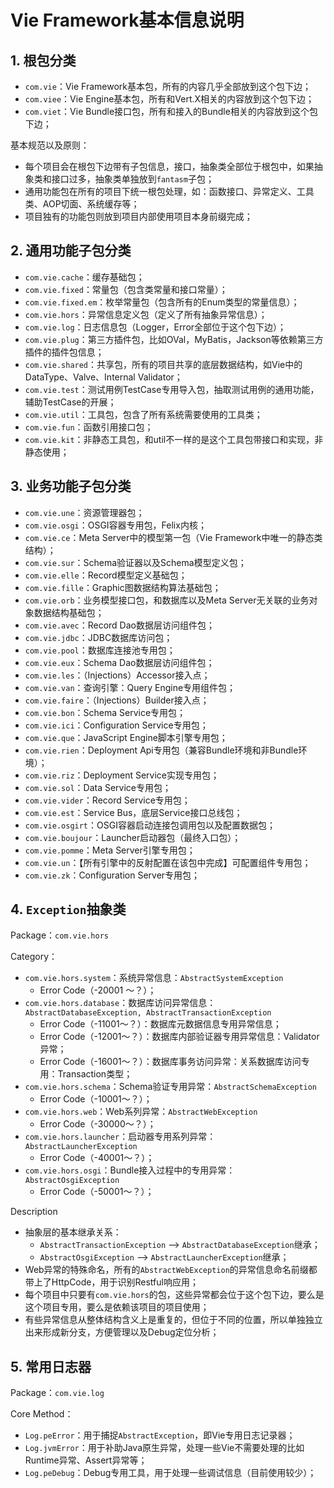 # Vie Framework基本信息说明

## 1. 根包分类

* `com.vie`：Vie Framework基本包，所有的内容几乎全部放到这个包下边；
* `com.viee`：Vie Engine基本包，所有和Vert.X相关的内容放到这个包下边；
* `com.viet`：Vie Bundle接口包，所有和接入的Bundle相关的内容放到这个包下边；

基本规范以及原则：

* 每个项目会在根包下边带有子包信息，接口，抽象类全部位于根包中，如果抽象类和接口过多，抽象类单独放到`fantasm`子包；
* 通用功能包在所有的项目下统一根包处理，如：函数接口、异常定义、工具类、AOP切面、系统缓存等；
* 项目独有的功能包则放到项目内部使用项目本身前缀完成；

## 2. 通用功能子包分类

* `com.vie.cache`：缓存基础包；
* `com.vie.fixed`：常量包（包含类常量和接口常量）；
* `com.vie.fixed.em`：枚举常量包（包含所有的Enum类型的常量信息）；
* `com.vie.hors`：异常信息定义包（定义了所有抽象异常信息）；
* `com.vie.log`：日志信息包（Logger，Error全部位于这个包下边）；
* `com.vie.plug`：第三方插件包，比如OVal，MyBatis，Jackson等依赖第三方插件的插件包信息；
* `com.vie.shared`：共享包，所有的项目共享的底层数据结构，如Vie中的DataType、Valve、Internal Validator；
* `com.vie.test`：测试用例TestCase专用导入包，抽取测试用例的通用功能，辅助TestCase的开展；
* `com.vie.util`：工具包，包含了所有系统需要使用的工具类；
* `com.vie.fun`：函数引用接口包；
* `com.vie.kit`：非静态工具包，和util不一样的是这个工具包带接口和实现，非静态使用；

## 3. 业务功能子包分类

* `com.vie.une`：资源管理器包；
* `com.vie.osgi`：OSGI容器专用包，Felix内核；
* `com.vie.ce`：Meta Server中的模型第一包（Vie Framework中唯一的静态类结构）；
* `com.vie.sur`：Schema验证器以及Schema模型定义包；
* `com.vie.elle`：Record模型定义基础包；
* `com.vie.fille`：Graphic图数据结构算法基础包；
* `com.vie.orb`：业务模型接口包，和数据库以及Meta Server无关联的业务对象数据结构基础包；
* `com.vie.avec`：Record Dao数据层访问组件包；
* `com.vie.jdbc`：JDBC数据库访问包；
* `com.vie.pool`：数据库连接池专用包；
* `com.vie.eux`：Schema Dao数据层访问组件包；
* `com.vie.les`：（Injections）Accessor接入点；
* `com.vie.van`：查询引擎：Query Engine专用组件包；
* `com.vie.faire`：（Injections）Builder接入点；
* `com.vie.bon`：Schema Service专用包；
* `com.vie.ici`：Configuration Service专用包；
* `com.vie.que`：JavaScript Engine脚本引擎专用包；
* `com.vie.rien`：Deployment Api专用包（兼容Bundle环境和非Bundle环境）；
* `com.vie.riz`：Deployment Service实现专用包；
* `com.vie.sol`：Data Service专用包；
* `com.vie.vider`：Record Service专用包；
* `com.vie.est`：Service Bus，底层Service接口总线包；
* `com.vie.osgirt`：OSGI容器启动连接包调用包以及配置数据包；
* `com.vie.boujour`：Launcher启动器包（最终入口包）；
* `com.vie.pomme`：Meta Server引擎专用包；
* `com.vie.un`：【所有引擎中的反射配置在该包中完成】可配置组件专用包；
* `com.vie.zk`：Configuration Server专用包；

## 4. `Exception`抽象类

Package：`com.vie.hors`

Category：

* `com.vie.hors.system`：系统异常信息：`AbstractSystemException`
    * Error Code（-20001 ～？）；
* `com.vie.hors.database`：数据库访问异常信息：`AbstractDatabaseException, AbstractTransactionException`
    * Error Code（-11001～？）：数据库元数据信息专用异常信息；
    * Error Code（-12001～？）：数据库内部验证器专用异常信息：Validator异常；
    * Error Code（-16001～？）：数据库事务访问异常：关系数据库访问专用：Transaction类型；
* `com.vie.hors.schema`：Schema验证专用异常：`AbstractSchemaException`
    * Error Code（-10001～？）；
* `com.vie.hors.web`：Web系列异常：`AbstractWebException`
    * Error Code（-30000～？）；
* `com.vie.hors.launcher`：启动器专用系列异常：`AbstractLauncherException`
    * Error Code（-40001～？）；
* `com.vie.hors.osgi`：Bundle接入过程中的专用异常：`AbstractOsgiException`
    * Error Code（-50001～？）；

Description

* 抽象层的基本继承关系：
    * `AbstractTransactionException` --> `AbstractDatabaseException`继承；
    * `AbstractOsgiException` --> `AbstractLauncherException`继承；
* Web异常的特殊命名，所有的`AbstractWebException`的异常信息命名前缀都带上了HttpCode，用于识别Restful响应用；
* 每个项目中只要有`com.vie.hors`的包，这些异常都会位于这个包下边，要么是这个项目专用，要么是依赖该项目的项目使用；
* 有些异常信息从整体结构含义上是重复的，但位于不同的位置，所以单独独立出来形成新分支，方便管理以及Debug定位分析；

## 5. 常用日志器

Package：`com.vie.log`

Core Method：

* `Log.peError`：用于捕捉`AbstractException`，即Vie专用日志记录器；
* `Log.jvmError`：用于补助Java原生异常，处理一些Vie不需要处理的比如Runtime异常、Assert异常等；
* `Log.peDebug`：Debug专用工具，用于处理一些调试信息（目前使用较少）；




        
        





    

